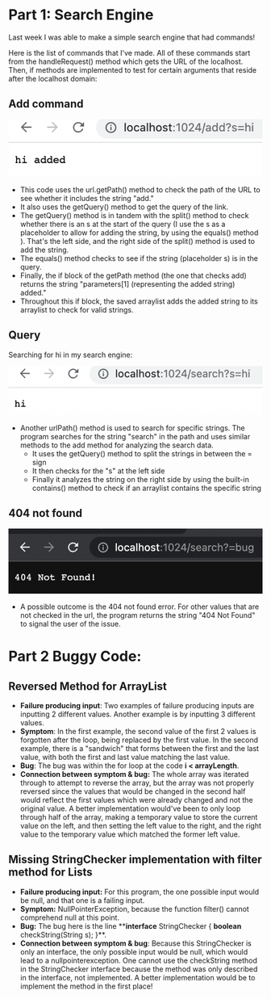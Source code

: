 # Part 1: Search Engine
Last week I was able to make a simple search engine that had commands!



Here is the list of commands that I've made. All of these commands start from the handleRequest() method which gets the URL of the localhost. Then, if methods are implemented to test for certain arguments that reside after the localhost domain:

## Add command
![](Pasted%20image%2020221012180352.png)
- This code uses the url.getPath() method to check the path of the URL to see whether it includes the string "add."
- It also uses the getQuery() method to get the query of the link. 
- The getQuery() method is in tandem with the split() method to check whether there is an s at the start of the query (I use the s as a placeholder to allow for adding the string, by using the equals() method ). That's the left side, and the right side of the split() method is used to add the string.
- The equals() method checks to see if the string (placeholder s) is in the query. 
- Finally, the if block of the getPath method (the one that checks add) returns the string "parameters[1] (representing the added string) added."
- Throughout this if block, the saved arraylist adds the added string to its arraylist to check for valid strings.


## Query
Searching for hi in my search engine:

![](Pasted%20image%2020221012181408.png)
- Another urlPath() method is used to search for specific strings. The program searches for the string "search" in the path and uses similar methods to the add method for analyzing the search data. 
	- It uses the getQuery() method to split the strings in between the = sign
	- It then checks for the "s" at the left side 
	- Finally it analyzes the string on the right side by using the built-in contains() method to check if an arraylist contains the specific string


## 404 not found
![](Pasted%20image%2020221012190434.png)
- A possible outcome is the 404 not found error. For other values that are not checked in the url, the program returns the string "404 Not Found" to signal the user of the issue.

# Part 2 Buggy Code: 
##  Reversed Method for ArrayList
-   **Failure producing input**: Two examples of failure producing inputs are inputting 2 different values. Another example is by inputting 3 different values.
-   **Symptom**: In the first example, the second value of the first 2 values is forgotten after the loop, being replaced by the first value. In the second example, there is a "sandwich" that forms between the first and the last value, with both the first and last value matching the last value.
-   **Bug**: The bug was within the for loop at the code **i < arrayLength**.
- **Connection between symptom & bug:** The whole array was iterated through to attempt to reverse the array, but the array was not properly reversed since the values that would be changed in the second half would reflect the first values which were already changed and not the original value. A better implementation would've been to only loop through half of the array, making a temporary value to store the current value on the left, and then setting the left value to the right, and the right value to the temporary value which matched the former left value. 

## Missing StringChecker implementation with filter method for Lists
- **Failure producing input:** For this program, the one possible input would be null, and that one is a failing input.
- **Symptom:** NullPointerException, because the function filter() cannot comprehend null at this point. 
- **Bug:** The bug here is the line ****interface** StringChecker { **boolean** checkString(String s); }**.
- **Connection between symptom & bug**: Because this StringChecker is only an interface, the only possible input would be null, which would lead to a nullpointerexception. One cannot use the checkString method in the StringChecker interface because the method was only described in the interface, not implemented. A better implementation would be to implement the method in the first place!